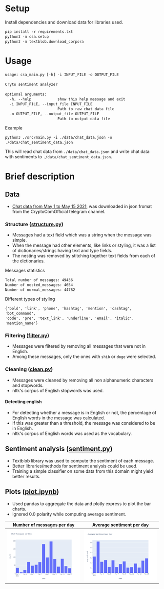 # Setup
Install dependencies and download data for libraries used.
```
pip install -r requirements.txt
python3 -m csa.setup
python3 -m textblob.download_corpora

```

# Usage

```
usage: csa_main.py [-h] -i INPUT_FILE -o OUTPUT_FILE   

Cryto sentiment analyzer

optional arguments:
  -h, --help            show this help message and exit
  -i INPUT_FILE, --input_file INPUT_FILE
                        Path to raw chat data file     
  -o OUTPUT_FILE, --output_file OUTPUT_FILE
                        Path to output data file
```

Example

```
python3 ./src/main.py -i ./data/chat_data.json -o ./data/chat_sentiment_data.json
```

This will read chat data from `./data/chat_data.json` and write chat data with sentiments to `./data/chat_sentiment_data.json`.

# Brief description

## Data
- [Chat data from May 1 to May 15 2021](/data/chat_data.json), was downloaded in json fromat from the CryptoComOfficial telegram channel.
### Structure ([structure.py](/src/csa/structure.py))
- Messages had a text field which was a string when the message was simple.
- When the message had other elements, like links or styling, it was a list of dictionaries/strings having text and type fields.
- The nesting was removed by stitching together text fields from each of the dictionaries.

Messages statistics

```
Total number of messages: 49436
Number of nested_messages: 4654
Number of normal_messages: 44782
```

Different types of styling
```
{'bold', 'link', 'phone', 'hashtag', 'mention', 'cashtag', 'bot_command', 
'code', 'pre', 'text_link', 'underline', 'email', 'italic', 'mention_name'}
```
### Filtering ([filter.py](/src/csa/filter.py))
- Messages were filtered by removing all messages that were not in English.
- Among these messages, only the ones with `shib` or `doge` were selected.

### Cleaning ([clean.py](/src/csa/clean.py))
- Messages were cleaned by removing all non alphanumeric characters and stopwords.
- nltk's corpus of English stopwords was used.

#### Detecting english
- For detecting whether a message is in English or not, the percentage of English words in the message was calculated.
- If this was greater than a threshold, the message was considered to be in English.
- nltk's corpus of English words was used as the vocabulary.

## Sentiment analysis ([sentiment.py](/src/csa/sentiment.py))
- Textblob library was used to compute the sentiment of each message.
- Better libraries/methods for sentiment analysis could be used.
- Training a simple classifier on some data from this domain might yield better results.

## Plots ([plot.ipynb](/src/plot.ipynb))

- Used pandas to aggregate the data and plotly express to plot the bar charts.
- Ignored 0.0 polarity while computing average sentiment.

| Number of messages per day | Average sentiment per day |
| ---------------------------| ------------------------- |
|![messages per day](/plots/messages_per_day.png)|![average sentiment per day](/plots/sentiment_per_day.png)|
